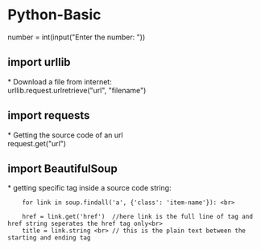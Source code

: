 
# Python-Basic

number = int(input("Enter the number: ")) <br>

<h2>import urllib</h2>
* Download a file from internet: <br>
    urllib.request.urlretrieve("url", "filename")  <br>


<h2>import requests</h2>
* Getting the source code of an url <br>
	request.get("url") <br>


<h2>import BeautifulSoup</h2>
* getting specific tag inside a source code string: <br>

		for link in soup.findall('a', {'class': 'item-name'}): <br>
	
		href = link.get('href')  //here link is the full line of tag and href string seperates the href tag only<br>
		title = link.string <br> // this is the plain text between the starting and ending tag
